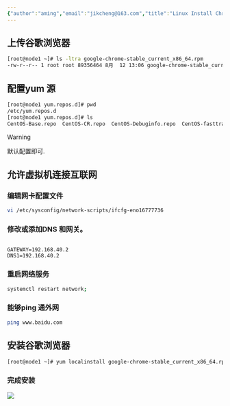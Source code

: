 ```yaml
---
{"author":"aming","email":"jikcheng@163.com","title":"Linux Install Chrome Store","creation_date":"2022-10-20 09:48","Last modified date":"2022-11-25 16:00","tags":"Linux Install Chrome Store","File Folder with relative path":"system/Doc/Linux/Linux Doc/Linux Server soft","remark":null,"other":null,"dg-publish":true,"permalink":"/system/doc/linux/linux-doc/linux-server-soft/linux-install-chrome-store/","dgPassFrontmatter":true}
---
```



## 上传谷歌浏览器
```bash
[root@node1 ~]# ls -ltra google-chrome-stable_current_x86_64.rpm 
-rw-r--r-- 1 root root 89356464 8月  12 13:06 google-chrome-stable_current_x86_64.rpm
```
## 配置yum 源
```bash
[root@node1 yum.repos.d]# pwd
/etc/yum.repos.d
[root@node1 yum.repos.d]# ls
CentOS-Base.repo  CentOS-CR.repo  CentOS-Debuginfo.repo  CentOS-fasttrack.repo  CentOS-Media.repo  CentOS-Sources.repo  CentOS-Vault.repo
```

> [!warning]
> 
> 默认配置即可.

## 允许虚拟机连接互联网
### 编辑网卡配置文件
```bash
vi /etc/sysconfig/network-scripts/ifcfg-eno16777736 
```
### 修改或添加DNS 和网关。
```

GATEWAY=192.168.40.2
DNS1=192.168.40.2
```

### 重启网络服务
```bash
systemctl restart network;
```
### 能够ping 通外网
```bash
ping www.baidu.com
```

## 安装谷歌浏览器
```bash
[root@node1 ~]# yum localinstall google-chrome-stable_current_x86_64.rpm -y
```

### 完成安装
![](https://www.aming.work:8084/images/2022/10/20/20221020095613.png)
